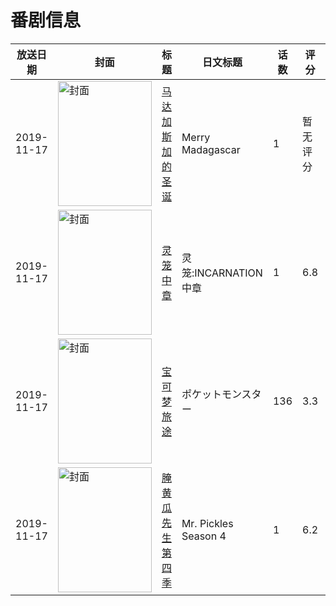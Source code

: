 # 番剧信息

|放送日期|封面|标题|日文标题|话数|评分|评分人数|
|---|---|---|---|---|---|---|
|2019-11-17|<img src="https://lain.bgm.tv/pic/cover/c/a7/a1/435601_0Hi2E.jpg" alt="封面" style="width:150px;height:200px;object-fit:cover;">|[马达加斯加的圣诞](https://bangumi.tv/subject/435601)|Merry Madagascar|1|暂无评分|少于10人评分|
|2019-11-17|<img src="https://lain.bgm.tv/pic/cover/c/25/15/311724_AMiwe.jpg" alt="封面" style="width:150px;height:200px;object-fit:cover;">|[灵笼 中章](https://bangumi.tv/subject/311724)|灵笼:INCARNATION 中章|1|6.8|1046人评分|
|2019-11-17|<img src="https://lain.bgm.tv/pic/cover/c/bb/6d/292522_9Gor7.jpg" alt="封面" style="width:150px;height:200px;object-fit:cover;">|[宝可梦 旅途](https://bangumi.tv/subject/292522)|ポケットモンスター|136|3.3|552人评分|
|2019-11-17|<img src="https://lain.bgm.tv/pic/cover/c/4e/d6/353655_22WMS.jpg" alt="封面" style="width:150px;height:200px;object-fit:cover;">|[腌黄瓜先生 第四季](https://bangumi.tv/subject/353655)|Mr. Pickles Season 4|1|6.2|24人评分|
